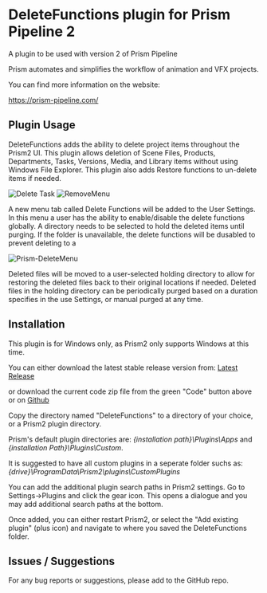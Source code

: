 # **DeleteFunctions plugin for Prism Pipeline 2**
A plugin to be used with version 2 of Prism Pipeline 

Prism automates and simplifies the workflow of animation and VFX projects.

You can find more information on the website:

https://prism-pipeline.com/


## **Plugin Usage**

DeleteFunctions adds the ability to delete project items throughout the Prism2 UI.  This plugin allows deletion of Scene Files, Products, Departments, Tasks, Versions, Media, and Library items without using Windows File Explorer.  This plugin also adds Restore functions to un-delete items if needed.

![Delete Task](https://github.com/AltaArts/DeleteFunctions--Prism-Plugin/assets/86539171/4219e882-c4f4-45b5-b627-c473a469acf7) ![RemoveMenu](https://github.com/AltaArts/DeleteFunctions--Prism-Plugin/assets/86539171/758b77af-6519-4b7e-a5e3-28bcf47bca18)




A new menu tab called Delete Functions will be added to the User Settings.  In this menu a user has the ability to enable/disable the delete functions globally.  A directory needs to be selected to hold the deleted items until purging.  If the folder is unavailable, the delete functions will be dusabled to prevent deleting to a 

![Prism-DeleteMenu](https://github.com/AltaArts/DeleteFunctions--Prism-Plugin/assets/86539171/71ae8313-5735-4423-8c16-ee49339d65ae)

Deleted files will be moved to a user-selected holding directory to allow for restoring the deleted files back to their original locations if needed.  Deleted files in the holding directory can be periodically purged based on a duration specifies in the use Settings, or manual purged at any time.




## **Installation**

This plugin is for Windows only, as Prism2 only supports Windows at this time.

You can either download the latest stable release version from: [Latest Release](https://github.com/AltaArts/DeleteFunctions--Prism-Plugin/releases/latest)

or download the current code zip file from the green "Code" button above or on [Github](https://github.com/JBreckeen/DeleteFunctions--Prism-Plugin/tree/main)

Copy the directory named "DeleteFunctions" to a directory of your choice, or a Prism2 plugin directory.

Prism's default plugin directories are: *{installation path}\Plugins\Apps* and *{installation Path}\Plugins\Custom*.

It is suggested to have all custom plugins in a seperate folder suchs as: *{drive}\ProgramData\Prism2\plugins\CustomPlugins*

You can add the additional plugin search paths in Prism2 settings.  Go to Settings->Plugins and click the gear icon.  This opens a dialogue and you may add additional search paths at the bottom.

Once added, you can either restart Prism2, or select the "Add existing plugin" (plus icon) and navigate to where you saved the DeleteFunctions folder.


## **Issues / Suggestions**

For any bug reports or suggestions, please add to the GitHub repo.
